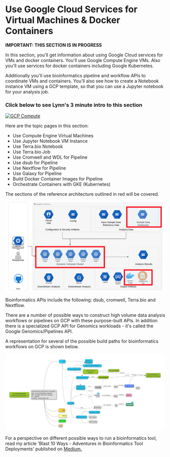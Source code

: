 # Use Google Cloud Services for Virtual Machines & Docker Containers

**IMPORTANT: THIS SECTION IS IN PROGRESS**

In this section, you'll get information about using Google Cloud services for VMs and docker containers.  You'll use Google Compute Engine VMs.  Also you'll use services for docker containers including Google Kubernetes.  

Additionally you'll use bioinformatics pipeline and workflow APIs to coordinate VMs and containers.  You'll also see how to create a Notebook instance VM using a GCP template, so that you can use a Jupyter notebook for your analysis job.

### Click below to see Lynn's 3 minute intro to this section  
[![GCP Compute](http://img.youtube.com/vi/hTdBDlrf80w/0.jpg)](http://www.youtube.com/watch?v=hTdBDlrf80w "Intro GCP Services for Compute")

Here are the topic pages in this section:

- Use Compute Engine Virtual Machines
- Use Jupyter Notebook VM Instance
- Use Terra.bio Notebook
- Use Terra.bio Job
- Use Cromwell and WDL for Pipeline
- Use dsub for Pipeline
- Use Nextflow for Pipeline
- Use Galaxy for Pipeline
- Build Docker Container Images for Pipeline
- Orchestrate Containers with GKE (Kubernetes)

The sections of the reference architecture outlined in red will be covered.

[![gcp-compute](/images/compute.png)]()

Bioinformatics APIs include the following: dsub, cromwell, Terra.bio and Nextflow. 

There are a number of possible ways to construct high volume data analysis workflows or pipelines on GCP with these purpose-built APIs.  In addition there is a specialized GCP API for Genomics workloads - it's called the Google Genomics/Pipelines API.  

A representation for several of the possible build paths for bioinformatics workflows on GCP is shown below.

[![gcp-workflows](/images/workflows.png)]()

For a perspective on different possible ways to run a bioinformatics tool, read my article 'Blast 10 Ways - Adventures in Bioinformatics Tool Deployments' published on [Medium.](https://medium.com/@lynnlangit/blast-10-ways-3db78f881059)

